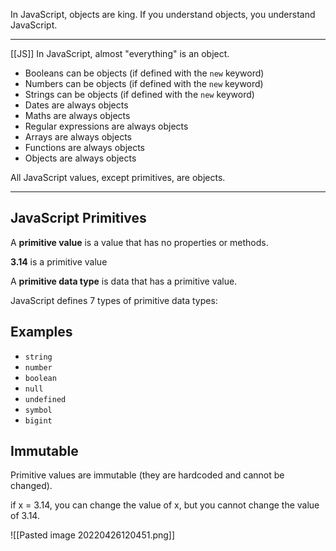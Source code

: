 In JavaScript, objects are king. If you understand objects, you understand JavaScript.

---
[[JS]]
In JavaScript, almost "everything" is an object.

-   Booleans can be objects (if defined with the `new` keyword)
-   Numbers can be objects (if defined with the `new` keyword)
-   Strings can be objects (if defined with the `new` keyword)
-   Dates are always objects
-   Maths are always objects
-   Regular expressions are always objects
-   Arrays are always objects
-   Functions are always objects
-   Objects are always objects

All JavaScript values, except primitives, are objects.

---

## JavaScript Primitives

A **primitive value** is a value that has no properties or methods.

**3.14** is a primitive value

A **primitive data type** is data that has a primitive value.

JavaScript defines 7 types of primitive data types:

## Examples

-   `string`
-   `number`
-   `boolean`
-   `null`
-   `undefined`
-   `symbol`
-   `bigint`

## Immutable

Primitive values are immutable (they are hardcoded and cannot be changed).

if x = 3.14, you can change the value of x, but you cannot change the value of 3.14.

![[Pasted image 20220426120451.png]]
